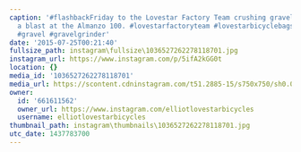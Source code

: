```yaml
---
caption: '#flashbackFriday to the Lovestar Factory Team crushing gravel and having
  a blast at the Almanzo 100. #lovestarfactoryteam #lovestarbicyclebags #cycling #cyclist
  #gravel #gravelgrinder'
date: '2015-07-25T00:21:40'
fullsize_path: instagram\fullsize\1036527262278118701.jpg
instagram_url: https://www.instagram.com/p/5ifA2kGG0t
location: {}
media_id: '1036527262278118701'
media_url: https://scontent.cdninstagram.com/t51.2885-15/s750x750/sh0.08/e35/11352051_757294811083205_1654949759_n.jpg?ig_cache_key=MTAzNjUyNzI2MjI3ODExODcwMQ%3D%3D.2
owner:
  id: '661611562'
  owner_url: https://www.instagram.com/elliotlovestarbicycles
  username: elliotlovestarbicycles
thumbnail_path: instagram\thumbnails\1036527262278118701.jpg
utc_date: 1437783700
---
```

